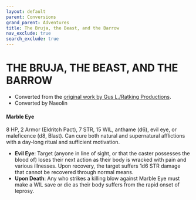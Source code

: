 ```yaml
---
layout: default
parent: Conversions
grand_parent: Adventures
title: The Bruja, the Beast, and the Barrow
nav_exclude: true
search_exclude: true
---
```


# THE BRUJA, THE BEAST, AND THE BARROW

- Converted from the [original work by Gus L./Ratking Productions](https://www.drivethrurpg.com/product/340873/The-Bruja-The-Beast-and-The-Barrow).
- Converted by Naeolin

#### Marble Eye
8 HP, 2 Armor (Eldritch Pact), 7 STR, 15 WIL, anthame (d6), evil eye, or maleficence (d8, Blast).
Can cure both natural and supernatural afflictions with a day-long ritual and sufficient motivation.
- **Evil Eye**: Target (anyone in line of sight, or that the caster possesses the blood of) loses their next action as their body is wracked with pain and various illnesses. Upon recovery, the target suffers 1d6 STR damage that cannot be recovered through normal means. 
- **Upon Death**: Any who strikes a killing blow against Marble Eye must make a WIL save or die as their body suffers from the rapid onset of leprosy.
